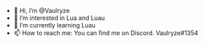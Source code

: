 - 👋 Hi, I’m @Vaulryze
- 👀 I’m interested in Lua and Luau
- 🌱 I’m currently learning Luau
- 📫 How to reach me: You can find me on Discord. Vaulryze#1354

<!---
Vaulryze/Vaulryze is a ✨ special ✨ repository because its `README.md` (this file) appears on your GitHub profile.
You can click the Preview link to take a look at your changes.
--->
